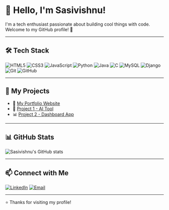 # 👋 Hello, I'm Sasivishnu!

I'm a tech enthusiast passionate about building cool things with code.  
Welcome to my GitHub profile! 🚀

---

## 🛠️ Tech Stack

![HTML5](https://img.shields.io/badge/-HTML5-E34F26?logo=html5&logoColor=white)
![CSS3](https://img.shields.io/badge/-CSS3-1572B6?logo=css3&logoColor=white)
![JavaScript](https://img.shields.io/badge/-JavaScript-F7DF1E?logo=javascript&logoColor=black)
![Python](https://img.shields.io/badge/-Python-3776AB?logo=python&logoColor=white)
![Java](https://img.shields.io/badge/-Java-007396?logo=java&logoColor=white)
![C](https://img.shields.io/badge/-C-A8B9CC?logo=c&logoColor=white)
![MySQL](https://img.shields.io/badge/-MySQL-4479A1?logo=mysql&logoColor=white)
![Django](https://img.shields.io/badge/-Django-092E20?logo=django&logoColor=white)
![Git](https://img.shields.io/badge/-Git-F05032?logo=git&logoColor=white)
![GitHub](https://img.shields.io/badge/-GitHub-181717?logo=github&logoColor=white)

---

## 📂 My Projects

- 🎯 [My Portfolio Website](https://sasivishnu12345.github.io/portfolio)
- 🧠 [Project 1 - AI Tool](https://github.com/Sasivishnu12345/project1)
- 📊 [Project 2 - Dashboard App](https://github.com/Sasivishnu12345/project2)

---

## 📊 GitHub Stats

![Sasivishnu's GitHub stats](https://github-readme-stats.vercel.app/api?username=Sasivishnu12345&show_icons=true&theme=radical)

---

## 📫 Connect with Me

[![LinkedIn](https://img.shields.io/badge/-LinkedIn-blue?logo=linkedin&logoColor=white)](https://www.linkedin.com/in/sasivishnu-s-624034294/)
[![Email](https://img.shields.io/badge/-sasivishnu19@gmail.com-D14836?logo=gmail&logoColor=white)](mailto:sasivishnu19@gmail.com)

---

⭐️ Thanks for visiting my profile!
